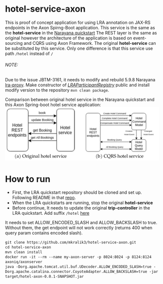 # hotel-service-axon
This is proof of concept application for using LRA annotation on JAX-RS endpoints in the Axon Spirng-Boot application.
This service is the same as the **hotel-service** in the [Narayana quickstart](https://github.com/jbosstm/quickstart/tree/master/rts/lra)
The REST layer is the same as original however the architecture of the application is based on event-sourcing and CQRS using Axon Framework.
The original **hotel-service** can be substituted by this service. Only one difference is that this service use path `/hotel` instead of `/`
###### NOTE:

Due to the issue JBTM-3161, it needs to modify and rebuild 5.9.8 Narayana [lra-proxy](https://github.com/jbosstm/narayana/tree/master/rts/lra/lra-proxy).
Make constructor of [_LRAParticipantRegistry_](https://github.com/jbosstm/narayana/blob/master/rts/lra/lra-proxy/api/src/main/java/io/narayana/lra/client/internal/proxy/nonjaxrs/LRAParticipantRegistry.java) public and install modify version to the repository `mvn clean package`.

Comparison between original hotel service in the Narayana quickstart and this Axon Spring-boot hotel service application:
![GitHub Logo](arch.png)

# How to run

- First, the LRA quickstart repository should be cloned and set up. Following README in that [repo](https://github.com/jbosstm/quickstart/tree/master/rts/lra).
- When the LRA quickstarts are running, stop the original **hotel-service**
- Before continue, It needs to update the original **trip-controller** in the LRA quickstart. Add suffix `/hotel` [here](https://github.com/jbosstm/quickstart/blob/master/rts/lra/trip-controller/src/main/java/io/narayana/rts/lra/demo/tripcontroller/TripController.java#L94)

It needs to set ALLOW_ENCODED_SLASH and ALLOW_BACKSLASH to true. Without them, the get endpoint will not work correctly (returns 400 when query param contains encoded slash).

```
git clone https://github.com/mkralik3/hotel-service-axon.git
cd hotel-service-axon
mvn clean install
docker run -it --rm --name my-axon-server -p 8024:8024 -p 8124:8124 axoniq/axonserver
java -Dorg.apache.tomcat.util.buf.UDecoder.ALLOW_ENCODED_SLASH=true -Dorg.apache.catalina.connector.CoyoteAdapter.ALLOW_BACKSLASH=true -jar target/hotel-axon-0.0.1-SNAPSHOT.jar
```


